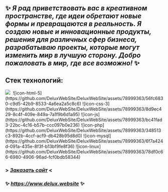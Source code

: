 
## ✨ *Я рад приветствовать вас в креативном пространстве, где идеи обретают новые формы и превращаются в реальность. Я создаю новые и инновационные продукты, решения для различных сфер бизнеса, разрабатываю проекты, которые могут изменить мир в лучшую сторону. Добро пожаловать в мир, где все возможно!* ✨

## Стек технологий:
<kbd>
  <img src="https://github.com/DeluxWebSite/DeluxWebSite/assets/78999363/56fc6830-c9d5-42b9-8533-4a6ea2a5c8c6" />
</kbd>
![icon-html-5](https://github.com/DeluxWebSite/DeluxWebSite/assets/78999363/56fc6830-c9d5-42b9-8533-4a6ea2a5c8c6)
![icon-css-3](https://github.com/DeluxWebSite/DeluxWebSite/assets/78999363/8d9ec429-8c4f-409e-849a-7a1f9b6d1a95)
![icon-js](https://github.com/DeluxWebSite/DeluxWebSite/assets/78999363/bc41fad3-22bc-4c16-b57b-ccc097b0e236)
![icon-php](https://github.com/DeluxWebSite/DeluxWebSite/assets/78999363/348513c3-892b-4ccf-acf9-db428b95d8d0)
![icon-mysql](https://github.com/DeluxWebSite/DeluxWebSite/assets/78999363/6f7a424d-091a-435e-8f3f-b13bf9fe8f36)
![icon-linux](https://github.com/DeluxWebSite/DeluxWebSite/assets/78999363/78df0c66-6980-4906-96ad-fcf0bdb58344)


###           > [*Заказать* *сайт*](https://t.me/Serge_WebDev) <

### ✨ *https://www.delux.website* ✨

